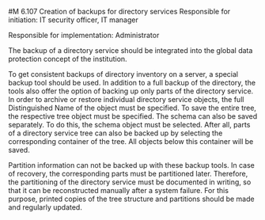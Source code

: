 #M 6.107 Creation of backups for directory services
Responsible for initiation: IT security officer, IT manager

Responsible for implementation: Administrator

The backup of a directory service should be integrated into the global data protection concept of the institution.

To get consistent backups of directory inventory on a server, a special backup tool should be used. In addition to a full backup of the directory, the tools also offer the option of backing up only parts of the directory service. In order to archive or restore individual directory service objects, the full Distinguished Name of the object must be specified. To save the entire tree, the respective tree object must be specified. The schema can also be saved separately. To do this, the schema object must be selected. After all, parts of a directory service tree can also be backed up by selecting the corresponding container of the tree. All objects below this container will be saved.

Partition information can not be backed up with these backup tools. In case of recovery, the corresponding parts must be partitioned later. Therefore, the partitioning of the directory service must be documented in writing, so that it can be reconstructed manually after a system failure. For this purpose, printed copies of the tree structure and partitions should be made and regularly updated.



